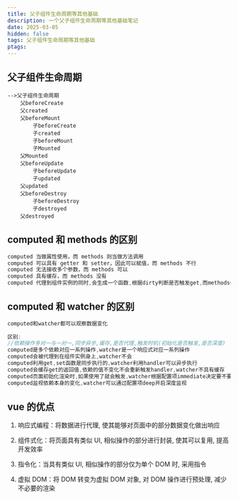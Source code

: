 ```yaml
---
title: 父子组件生命周期等其他基础
description: 一个父子组件生命周期等其他基础笔记
date: 2025-03-05
hidden: false
tags: 父子组件生命周期等其他基础
ptags: 
---
```


## 父子组件生命周期
```text
-->父子组件生命周期
	父beforeCreate
	父created
	父beforeMount
	    子beforeCreate
	    子created
	    子beforeMount
	    子Mounted
	父Mounted
	父beforeUpdate
	    子beforeUpdate
	    子updated
	父updated
	父beforeDestroy
	    子beforeDestroy
	    子destroyed
	父destroyed
```



## computed 和 methods 的区别

```js
computed 当做属性使用，而 methods 则当做方法调用
computed 可以具有 getter 和 setter，因此可以赋值，而 methods 不行
computed 无法接收多个参数，而 methods 可以
computed 具有缓存，而 methods 没有
computed 代理到组件实例的同时,会生成一个函数,根据dirty判断是否触发get,而methods仅复制引用到组件实例
```

## computed 和 watcher 的区别

```js
computed和watcher都可以观察数据变化
​
区别:
//依赖操作多对一与一对一,同步异步,缓存,是否代理,触发时机(初始化是否触发,是否深度)
computed是多个依赖对应一系列操作,watcher是一个响应式对应一系列操作
computed会被代理到在组件实例身上,watcher不会
computed利用get,set函数是同步执行的,watcher利用handler可以异步执行
computed会缓存get的返回值,依赖的值不变化不会重新触发handler,watcher不具有缓存
computed页面初始化渲染时,如果使用了就会触发,watcher根据配置项immediate决定要不要初始化时触发
computed监视依赖本身的变化,watcher可以通过配置项deep开启深度监视
```

## vue 的优点

1. 响应式编程：将数据进行代理, 使其能够对页面中的部分数据变化做出响应

2. 组件式化：将页面具有类似 UI, 相似操作的部分进行封装, 使其可以复用, 提高开发效率

3. 指令化：当具有类似 UI, 相似操作的部分仅为单个 DOM 时, 采用指令

4. 虚拟 DOM：将 DOM 转变为虚拟 DOM 对象, 对 DOM 操作进行预处理, 减少不必要的渲染


